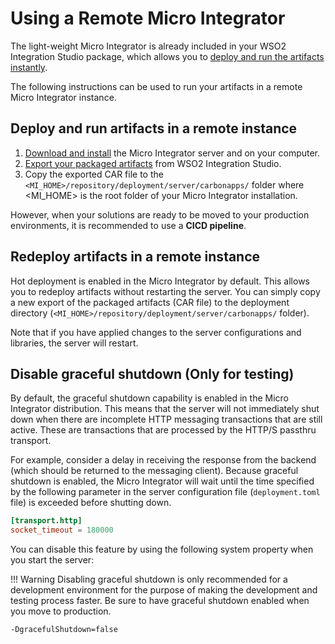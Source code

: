 # Using a Remote Micro Integrator

The light-weight Micro Integrator is already included in your WSO2 Integration Studio package, which allows you to [deploy and run the artifacts instantly](using-embedded-micro-integrator.md). 

The following instructions can be used to run your artifacts in a remote Micro Integrator instance.

## Deploy and run artifacts in a remote instance

1.	[Download and install](../../setup/installation/install_in_vm) the Micro Integrator server and on your computer. 
2.	[Export your packaged artifacts](packaging-artifacts.md) from WSO2 Integration Studio.
3.	Copy the exported CAR file to the `<MI_HOME>/repository/deployment/server/carbonapps/` folder where <MI_HOME> is the root folder of your Micro Integrator installation.

However, when your solutions are ready to be moved to your production environments, it is recommended to use a **CICD pipeline**.

## Redeploy artifacts in a remote instance

Hot deployment is enabled in the Micro Integrator by default. This allows you to redeploy artifacts without restarting the server. You can simply copy a new export of the packaged artifacts (CAR file) to the deployment directory (`<MI_HOME>/repository/deployment/server/carbonapps/` folder).

Note that if you have applied changes to the server configurations and libraries, the server will restart.

## Disable graceful shutdown (Only for testing)

By default, the graceful shutdown capability is enabled in the Micro Integrator distribution. This means that the server will not immediately shut down when there are incomplete HTTP messaging transactions that are still active. These are transactions that are processed by the HTTP/S passthru transport.

For example, consider a delay in receiving the response from the backend (which should be returned to the messaging client). Because graceful shutdown is enabled, the Micro Integrator will wait until the time specified by the following parameter in the server configuration file (`deployment.toml` file) is exceeded before shutting down.

```toml
[transport.http]
socket_timeout = 180000
```

You can disable this feature by using the following system property when you start the server:

!!! Warning
	Disabling graceful shutdown is only recommended for a development environment for the purpose of making the development and testing process faster. Be sure to have graceful shutdown enabled when you move to production.

```bash
-DgracefulShutdown=false
``` 
